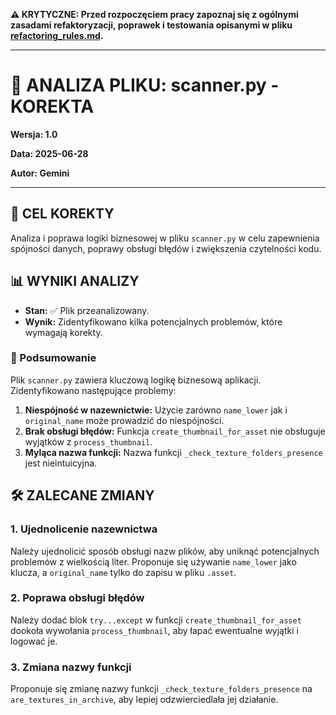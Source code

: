 **⚠️ KRYTYCZNE: Przed rozpoczęciem pracy zapoznaj się z ogólnymi zasadami refaktoryzacji, poprawek i testowania opisanymi w pliku [refactoring_rules.md](refactoring_rules.md).**

---


# 🐞 ANALIZA PLIKU: scanner.py - KOREKTA

**Wersja: 1.0**

**Data: 2025-06-28**

**Autor: Gemini**

---

## 🎯 CEL KOREKTY

Analiza i poprawa logiki biznesowej w pliku `scanner.py` w celu zapewnienia spójności danych, poprawy obsługi błędów i zwiększenia czytelności kodu.

## 📊 WYNIKI ANALIZY

- **Stan:** ✅ Plik przeanalizowany.
- **Wynik:** Zidentyfikowano kilka potencjalnych problemów, które wymagają korekty.

### 📝 Podsumowanie

Plik `scanner.py` zawiera kluczową logikę biznesową aplikacji. Zidentyfikowano następujące problemy:

1.  **Niespójność w nazewnictwie:** Użycie zarówno `name_lower` jak i `original_name` może prowadzić do niespójności.
2.  **Brak obsługi błędów:** Funkcja `create_thumbnail_for_asset` nie obsługuje wyjątków z `process_thumbnail`.
3.  **Myląca nazwa funkcji:** Nazwa funkcji `_check_texture_folders_presence` jest nieintuicyjna.

## 🛠️ ZALECANE ZMIANY

### 1. Ujednolicenie nazewnictwa

Należy ujednolicić sposób obsługi nazw plików, aby uniknąć potencjalnych problemów z wielkością liter. Proponuje się używanie `name_lower` jako klucza, a `original_name` tylko do zapisu w pliku `.asset`.

### 2. Poprawa obsługi błędów

Należy dodać blok `try...except` w funkcji `create_thumbnail_for_asset` dookoła wywołania `process_thumbnail`, aby łapać ewentualne wyjątki i logować je.

### 3. Zmiana nazwy funkcji

Proponuje się zmianę nazwy funkcji `_check_texture_folders_presence` na `are_textures_in_archive`, aby lepiej odzwierciedlała jej działanie.
